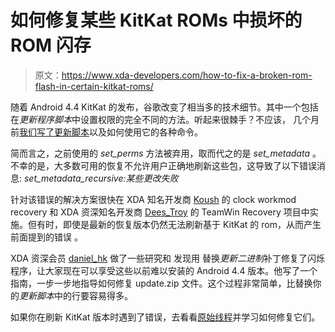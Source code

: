 # 如何修复某些 KitKat ROMs 中损坏的 ROM 闪存

> 原文：<https://www.xda-developers.com/how-to-fix-a-broken-rom-flash-in-certain-kitkat-roms/>

随着 Android 4.4 KitKat 的发布，谷歌改变了相当多的技术细节。其中一个包括在*更新程序脚本*中设置权限的完全不同的方法。听起来很棘手？不应该， 几个月前[我们写了更新脚本](http://www.xda-developers.com/android/learn-more-about-the-updater-script/)以及如何使用它的各种命令。

简而言之，之前使用的 *set_perms* 方法被弃用，取而代之的是 *set_metadata* 。 不幸的是，大多数可用的恢复不允许用户正确地刷新这些包，这导致了以下错误消息: *set_metadata_recursive:某些更改失败*

针对该错误的解决方案很快在 XDA 知名开发商 [Koush](http://forum.xda-developers.com/member.php?u=617884) 的 clock workmod recovery 和 XDA 资深知名开发商 [Dees_Troy](http://forum.xda-developers.com/member.php?u=912474) 的 TeamWin Recovery 项目中实施。但有时，即使是最新的恢复版本仍然无法刷新基于 KitKat 的 rom，从而产生前面提到的错误 。

XDA 资深会员 [daniel_hk](http://forum.xda-developers.com/member.php?u=4948627) 做了一些研究和 发现用 替换*更新二进制*补丁修复了闪烁程序，让大家现在可以享受这些以前难以安装的 Android 4.4 版本。他写了一个指南，一步一步地指导如何修复 update.zip 文件。这个过程非常简单，比替换你的*更新脚本*中的行要容易得多。

如果你在刷新 KitKat 版本时遇到了错误，去看看[原始线程](http://forum.xda-developers.com/showthread.php?t=2532300)并学习如何修复它们。